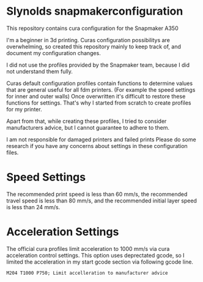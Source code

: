 # Slynolds snapmakerconfiguration

This repository contains cura configuration for the Snapmaker A350

I'm a beginner in 3d printing.
Curas configuration possibilitys are overwhelming, so created this repository mainly to keep track of, and document my configuration changes.

I did not use the profiles provided by the Snapmaker team, because I did not understand them fully.

Curas default configuration profiles contain functions to determine values that are general useful for all fdm printers.
(For example the speed settings for inner and outer walls)
Once overwritten it's difficult to restore these functions for settings. That's why I started from scratch to create profiles for my printer.

Apart from that, while creating these profiles, I tried to consider manufacturers advice, but I cannot guarantee to adhere to them.

I am not responsible for damaged printers and failed prints
Please do some research if you have any concerns about settings in these configuration files.


# Speed Settings

The recommended print speed is less than 60 mm/s, the recommended travel speed is less than 80 mm/s, and the recommended initial layer speed is less than 24 mm/s.

# Acceleration Settings

The official cura profiles limit acceleration to 1000 mm/s via cura acceleration control settings.
This option uses deprectated gcode, so I limited the acceleration in my start gcode section via following gcode line.
```
M204 T1000 P750; Limit accelleration to manufacturer advice
```

